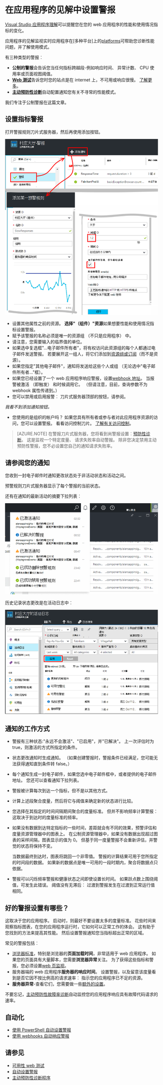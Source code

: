 <properties 
    pageTitle="在应用程序的见解中设置警报 |Microsoft Azure" 
    description="获取有关响应较慢问题，例外情况之外，其他性能或使用 web 应用程序中的更改通知。" 
    services="application-insights" 
    documentationCenter=""
    authors="alancameronwills" 
    manager="douge"/>

<tags 
    ms.service="application-insights" 
    ms.workload="tbd" 
    ms.tgt_pltfrm="ibiza" 
    ms.devlang="na" 
    ms.topic="article" 
    ms.date="10/14/2016" 
    ms.author="awills"/>
 
# <a name="set-alerts-in-application-insights"></a>在应用程序的见解中设置警报

[Visual Studio 应用程序理解][start]可以提醒您在您的 web 应用程序的性能和使用情况指标的变化。 

应用程序的见解监视实时应用程序在[多种平台]上的[platforms]可帮助您诊断性能问题，并了解使用模式。

有三种类型的警报︰

* **公制的警报**会告诉您当任何指标跨越段-例如响应时间、 异常计数、 CPU 使用率或页面视图阈值。 
* [**Web 测试**][availability]告诉您时您的站点是在 internet 上，不可用或响应很慢。 [了解更多][availability]。
* [**主动预防性诊断**](app-insights-proactive-diagnostics.md)自动配置通知您有关不寻常的性能模式。

我们专注于公制警报在这篇文章。

## <a name="set-a-metric-alert"></a>设置指标警报

打开警报规则刀片式服务器，然后再使用添加按钮。 

![在预警规则刀片式服务器，选择添加通知。 将您的应用程序设置作为资源进行测量，为该警报，提供一个名称，然后选择指标。](./media/app-insights-alerts/01-set-metric.png)

* 设置其他属性之前的资源。 **选择"（组件）"资源**如果想要性能和使用情况指标设置警报。
* 赋予该警报的名称必须是唯一的资源组 （不只是应用程序） 中。
* 请注意，您需要输入的临界值的单位。
* 如果选中复选框"...电子邮件所有者"，将有权访问此资源组的每个人都通过电子邮件发送警报。 若要展开这一组人，将它们添加到[资源组或订阅](app-insights-resources-roles-access-control.md)（而不是资源）。
* 如果您指定"其他电子邮件"，通知将发送给这些个人或组 （无论选中"电子邮件所有者..."框）。 
* 如果您已经设置了一个 web 应用程序响应警报，设置[webhook 地址](../monitoring-and-diagnostics/insights-webhooks-alerts.md)。 当报警被激活 （即触发） 和时候调用它。 （但请注意，目前，查询参数不为 webhook 属性传递到。）
* 您可以禁用或启用报警︰ 刀片式服务器顶部的按钮，请参阅。

*我看不到添加通知按钮。* 

- 您使用的是组织的帐户吗？ 如果您具有所有者或参与者对此应用程序资源的访问，您可以设置警报。 看看访问控制刀片。 [了解有关访问控制][roles]。

> [AZURE.NOTE] 在警报刀片式服务器，您将看到尚警报设置︰[预防性诊断](app-insights-proactive-failure-diagnostics.md)。 这是监视一个特定度量、 请求失败率自动警报。 除非您决定禁用主动预防性警报，您不必设置您自己的通知请求失败率。 

## <a name="see-your-alerts"></a>请参阅您的通知

您收到一封电子邮件时通知更改状态处于非活动状态和活动之间。 

预警规则刀片式服务器显示了每个警报的当前状态。

还有在通知的最新活动的摘要下拉列表︰

![警报的下拉列表](./media/app-insights-alerts/010-alert-drop.png)

历史记录状态更改是在活动日志中︰

![在概述刀片式服务器，单击设置审核日志](./media/app-insights-alerts/09-alerts.png)



## <a name="how-alerts-work"></a>通知的工作方式

* 警报有三种状态:"永远不会激活"、"已启用"，并"已解决"。 上一次评估时为 true，则激活的方式所指定的条件。

* 状态更改通知时生成通知。 （如果创建警报时，警报条件已经满足，您可能无法获得通知直到条件转 false。）

* 每个通知生成一封电子邮件，如果您选中电子邮件框中，或者提供的电子邮件地址。 您还可以查看通知下拉列表。

* 警报被计算每次到达一个指标，但不是以其他方式。

* 计算上述段聚合度量，然后将它与阈值来确定新的状态进行比较。

* 您选择在其指定的时间间隔期间聚合的度量标准。 但并不影响频率计算警报︰ 这取决于到达时的度量标准的频率。

* 如果没有数据到达特定指标的一些时间，差距就会有不同的效果，预警评估和度量资源管理器中的图表上。 在公制资源管理器中，如果没有数据出现超过图表的采样间隔，图表显示的值为 0。 但基于同一度量警报不会重新评估，并警觉的状态将保持不变。 

    当数据最终到达时，图表将跳回一个非零值。 警报的计算结果可用于您所指定的时间段的数据。 如果新的数据点是唯一可用的一段时期内，聚合将数据点只依据。

* 警报可以闪烁频率警报和健康状态之间即使设置长时间。 如果跃点数上围绕阈值，可发生此错误。 阈值没有无滞后︰ 过渡到警报发生在过渡到正常运行值相同。



## <a name="what-are-good-alerts-to-set"></a>好的警报设置有哪些？

这取决于您的应用程序。 启动时，则最好不要设置太多的度量标准。 花些时间来观察指标图表，在您的应用程序运行时，它如何可以正常工作的体会。 这有助于您找到的方法来提高其性能。 然后设置警报通知您当指标超出正常的区域。 

常见的警报包括︰

* [浏览器标准][client]，特别是浏览器的**页面加载时间**，非常适用于 web 应用程序。 如果您的页面具有大量脚本，您需要**浏览器异常**关注。 为了获得这些指标和警报，您必须设置[web 页监视][client]。
* 服务器端的 web 应用程序**服务器的响应时间**。 设置警报，以及留意该度量看到是否它因不按比例高的请求速率︰ 指示您的应用程序已不足的资源。 
* **服务器异常**-查看它们，您需要做一些[额外的设置](app-insights-asp-net-exceptions.md)。

不要忘记，[主动预防性故障率诊断](app-insights-proactive-failure-diagnostics.md)自动监控您的应用程序响应具有故障代码请求的速率。 

## <a name="automation"></a>自动化

* [使用 PowerShell 自动设置警报](app-insights-powershell-alerts.md)
* [使用 webhooks 自动响应警报](../monitoring-and-diagnostics/insights-webhooks-alerts.md)

## <a name="see-also"></a>请参见

* [可用性 web 测试](app-insights-monitor-web-app-availability.md)
* [自动设置警报](app-insights-powershell-alerts.md)
* [主动预防性诊断程序](app-insights-proactive-diagnostics.md) 



<!--Link references-->

[availability]: app-insights-monitor-web-app-availability.md
[client]: app-insights-javascript.md
[platforms]: app-insights-platforms.md
[roles]: app-insights-resources-roles-access-control.md
[start]: app-insights-overview.md

 